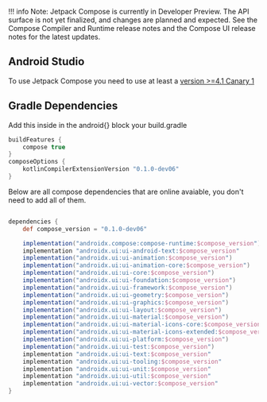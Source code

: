 !!! info
        Note: Jetpack Compose is currently in Developer Preview. The API surface is not yet finalized, and changes are planned and expected. See the Compose Compiler and Runtime release notes and the Compose UI release notes for the latest updates.

## Android Studio
To use Jetpack Compose you need to use at least a [version >=4.1 Canary 1](https://developer.android.com/studio/preview)

## Gradle Dependencies


Add this inside in the android{} block your build.gradle
```groovy
buildFeatures {
    compose true
}
composeOptions {
    kotlinCompilerExtensionVersion "0.1.0-dev06"
}

```

Below are all compose dependencies that are online avaiable, you don't need to add all of them.

```groovy

dependencies {
    def compose_version = "0.1.0-dev06"

    implementation("androidx.compose:compose-runtime:$compose_version")
    implementation "androidx.ui:ui-android-text:$compose_version"
    implementation("androidx.ui:ui-animation:$compose_version")
    implementation("androidx.ui:ui-animation-core:$compose_version")
    implementation("androidx.ui:ui-core:$compose_version")
    implementation("androidx.ui:ui-foundation:$compose_version")
    implementation("androidx.ui:ui-framework:$compose_version")
    implementation("androidx.ui:ui-geometry:$compose_version")
    implementation("androidx.ui:ui-graphics:$compose_version")
    implementation("androidx.ui:ui-layout:$compose_version")
    implementation("androidx.ui:ui-material:$compose_version")
    implementation("androidx.ui:ui-material-icons-core:$compose_version")
    implementation("androidx.ui:ui-material-icons-extended:$compose_version")
    implementation("androidx.ui:ui-platform:$compose_version")
    implementation("androidx.ui:ui-test:$compose_version")
    implementation "androidx.ui:ui-text:$compose_version"
    implementation "androidx.ui:ui-tooling:$compose_version"
    implementation "androidx.ui:ui-unit:$compose_version"
    implementation "androidx.ui:ui-util:$compose_version"
    implementation "androidx.ui:ui-vector:$compose_version"
}

```
